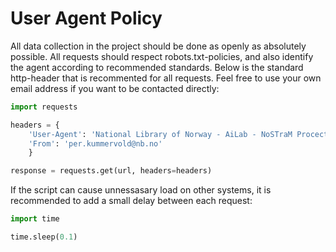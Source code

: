 # User Agent Policy
All data collection in the project should be done as openly as absolutely possible. All requests should respect robots.txt-policies, and also identify the agent according to recommended standards. Below is the standard http-header that is recommented for all requests. Feel free to use your own email address if you want to be contacted directly:

```python
import requests

headers = {
    'User-Agent': 'National Library of Norway - AiLab - NoSTraM Procect - User Agent v 1.0',
    'From': 'per.kummervold@nb.no' 
    }

response = requests.get(url, headers=headers)
```

If the script can cause unnessasary load on other systems, it is recommended to add a small delay between each request:

```python
import time

time.sleep(0.1) 
````

